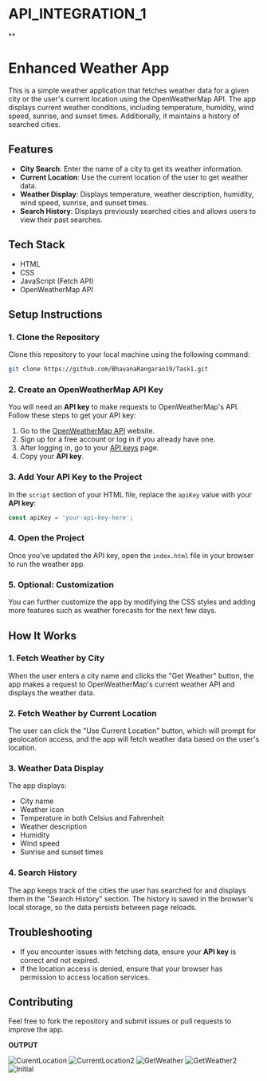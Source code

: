 # API_INTEGRATION_1

**

# **Enhanced Weather App**

This is a simple weather application that fetches weather data for a given city or the user's current location using the OpenWeatherMap API. The app displays current weather conditions, including temperature, humidity, wind speed, sunrise, and sunset times. Additionally, it maintains a history of searched cities.

## **Features**
- **City Search**: Enter the name of a city to get its weather information.
- **Current Location**: Use the current location of the user to get weather data.
- **Weather Display**: Displays temperature, weather description, humidity, wind speed, sunrise, and sunset times.
- **Search History**: Displays previously searched cities and allows users to view their past searches.

## **Tech Stack**
- HTML
- CSS
- JavaScript (Fetch API)
- OpenWeatherMap API

## **Setup Instructions**

### **1. Clone the Repository**
Clone this repository to your local machine using the following command:
```bash
git clone https://github.com/BhavanaRangarao19/Task1.git
```

### **2. Create an OpenWeatherMap API Key**
You will need an **API key** to make requests to OpenWeatherMap's API. Follow these steps to get your API key:
1. Go to the [OpenWeatherMap API](https://openweathermap.org/api) website.
2. Sign up for a free account or log in if you already have one.
3. After logging in, go to your [API keys](https://home.openweathermap.org/api_keys) page.
4. Copy your **API key**.

### **3. Add Your API Key to the Project**
In the `script` section of your HTML file, replace the `apiKey` value with your **API key**:
```javascript
const apiKey = 'your-api-key-here';
```

### **4. Open the Project**
Once you've updated the API key, open the `index.html` file in your browser to run the weather app.

### **5. Optional: Customization**
You can further customize the app by modifying the CSS styles and adding more features such as weather forecasts for the next few days.

## **How It Works**

### **1. Fetch Weather by City**
When the user enters a city name and clicks the "Get Weather" button, the app makes a request to OpenWeatherMap's current weather API and displays the weather data.

### **2. Fetch Weather by Current Location**
The user can click the "Use Current Location" button, which will prompt for geolocation access, and the app will fetch weather data based on the user's location.

### **3. Weather Data Display**
The app displays:
- City name
- Weather icon
- Temperature in both Celsius and Fahrenheit
- Weather description
- Humidity
- Wind speed
- Sunrise and sunset times

### **4. Search History**
The app keeps track of the cities the user has searched for and displays them in the "Search History" section. The history is saved in the browser's local storage, so the data persists between page reloads.

## **Troubleshooting**
- If you encounter issues with fetching data, ensure your **API key** is correct and not expired.
- If the location access is denied, ensure that your browser has permission to access location services.

## **Contributing**
Feel free to fork the repository and submit issues or pull requests to improve the app.


**OUTPUT**

![CurentLocation](https://github.com/user-attachments/assets/31a39084-f5f2-4cce-b99a-685619935df3)
![CurrentLocation2](https://github.com/user-attachments/assets/c9c2f135-5659-4221-b032-9597ddcf2675)
![GetWeather](https://github.com/user-attachments/assets/ce2ffd88-5a28-4eaa-8a28-a7392530e86b)
![GetWeather2](https://github.com/user-attachments/assets/d439719e-b182-4f49-b8bb-aad6b9dbdabf)
![Initial](https://github.com/user-attachments/assets/57230196-3222-45b2-ad7a-becfa01048bf)

